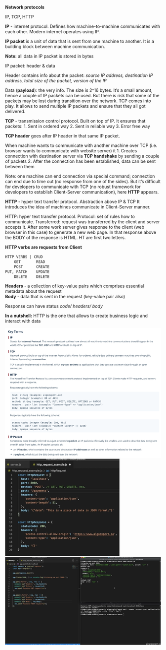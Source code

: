 **Network protocols**

IP, TCP, HTTP

**IP** - internet protocol. Defines how machine-to-machine communicates with each other. 
Modern internet operates using IP. 

**IP packet** is a unit of data that is sent from one machine to another. It is a building block between machine communication. 

**Note:** all data in IP packet is stored in bytes

IP packet: header & data

Header contains info about the packet: <i>source IP address, destination IP address, total size of the packet, version of the IP</i>

Data (**payload**): the very info. The size is 2^16 bytes. It’s a small amount, hence a couple of IP packets can be used. But there is risk that some of the packets may be lost during transition over the network. TCP comes into play. It allows to send multiple IP packets and ensure that they all got delivered.

**TCP** - transmission control protocol. Built on top of IP.
It ensures that packets: 1. Sent in ordered way 2. Sent in reliable way 3. Error free way

**TCP header** goes after IP header in that same IP packet. 

When machine wants to communicate with another machine over TCP (i.e. browser wants to communicate with website server) it 1. Creates connection with destination server via **TCP handshake** by sending a couple of packets 2. After the connection has been established, data can be sent between them

Note: one machine can end connection via special command; connection can end due to time out  (no response from one of the sides). But it’s difficult for developers to communicate with TCP (no robust framework for developers to establish Client-Server communication), here **HTTP** appears.

**HTTP** - hyper text transfer protocol. Abstraction above IP & TCP
It introduces the idea of machines communicate in Client-Server manner.

HTTP: hyper text transfer protocol.
	Protocol: set of rules how to communicate.
	Transferred: request was transferred by the client and server accepts it.
	After some work server gives response to the client (web browser in this case) to generate 		a new web page.
	In that response above the BODY of the response is HTML. HT are first two letters.

**HTTP verbs are requests from Client**
```
HTTP VERBS | CRUD
	GET       READ
	POST      CREATE
PUT, PATCH    UPDATE
	DELETE    DELETE
```

**Headers** - a collection of key-value pairs which comprises essential metadata about the request<br>
**Body** - data that is sent in the request (key-value pair also)

Response can have status <i>code/ headers/ body</i>

**In a nutshell:** HTTP is the one that allows to create business logic and interact with data

![Alt text](ImageRepo/Network_Protocols_first.png?raw=true)
![Alt text](ImageRepo/Network_Protocols_second.png?raw=true)
![Alt text](ImageRepo/Network_Protocols_third.png?raw=true)
